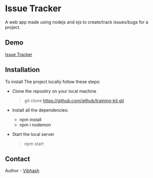 # Issue Tracker
   A web app made using nodejs and ejs to create/track issues/bugs for a project.

## Demo
   [Issue Tracker](https://issue-tracker-five-gamma.vercel.app/)
  
## Installation
   To install The project locally follow these steps:
   
   - Clone the repositry on your local machine 
     > git clone https://github.com/github/training-kit.git
     
   - Install all the dependencies:
      - npm install
      - npm i nodemon

   - Start the local server
     > npm start

   

## Contact
Author - [Vibhash](https://github.com/vibhashk007/)
